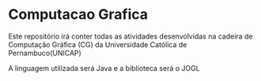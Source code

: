 # Computacao Grafica
Este repositório irá conter todas as atividades desenvolvidas 
na cadeira de Computação Gráfica (CG) 
da Universidade Católica de Pernambuco(UNICAP)

A linguagem utilizada será Java e a biblioteca será o JOGL
